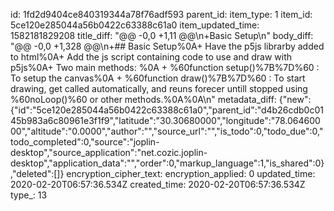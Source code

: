 id: 1fd2d9404ce840319344a78f76adf593
parent_id: 
item_type: 1
item_id: 5ce120e285044a56b0422c63388c61a0
item_updated_time: 1582181829208
title_diff: "@@ -0,0 +1,11 @@\n+Basic Setup\n"
body_diff: "@@ -0,0 +1,328 @@\n+## Basic Setup%0A+ Have the p5js librarby added to html%0A+ Add the js script containing code to use and draw with p5js%0A+ Two main methods: %0A    + %60function setup()%7B%7D%60 : To setup the canvas%0A    + %60function draw()%7B%7D%60  : To start drawing, get called automatically, and reuns forecer untill stopped using %60noLoop()%60 or other methods.%0A%0A\n"
metadata_diff: {"new":{"id":"5ce120e285044a56b0422c63388c61a0","parent_id":"d4b26cdb0c0145b983a6c80961e3f1f9","latitude":"30.30680000","longitude":"78.06460000","altitude":"0.0000","author":"","source_url":"","is_todo":0,"todo_due":0,"todo_completed":0,"source":"joplin-desktop","source_application":"net.cozic.joplin-desktop","application_data":"","order":0,"markup_language":1,"is_shared":0},"deleted":[]}
encryption_cipher_text: 
encryption_applied: 0
updated_time: 2020-02-20T06:57:36.534Z
created_time: 2020-02-20T06:57:36.534Z
type_: 13